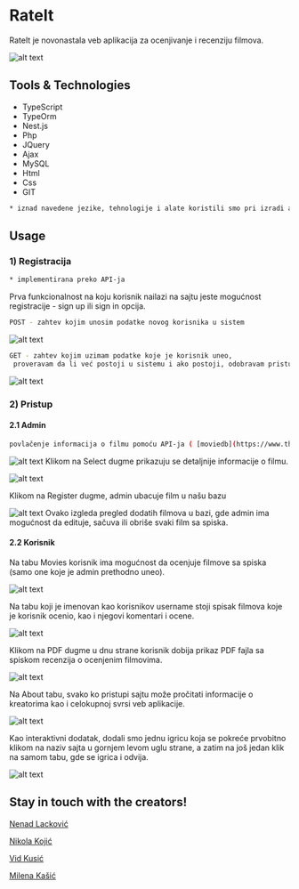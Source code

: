 # RateIt

RateIt je novonastala veb aplikacija za ocenjivanje i recenziju filmova.

![alt text](https://i.imgur.com/BfuHmrt.png)

## Tools & Technologies
- TypeScript
- TypeOrm
- Nest.js
- Php
- JQuery
- Ajax
- MySQL
- Html
- Css
- GIT

```bash
* iznad navedene jezike, tehnologije i alate koristili smo pri izradi aplikacije 
```

## Usage

### 1) Registracija 
```bash
* implementirana preko API-ja
```
Prva funkcionalnost na koju korisnik nailazi na sajtu jeste mogućnost registracije - sign up ili sign in opcija.
```bash
POST - zahtev kojim unosim podatke novog korisnika u sistem
```
![alt text](https://i.imgur.com/rvpTqkf.png)
```bash
GET - zahtev kojim uzimam podatke koje je korisnik uneo,
 proveravam da li već postoji u sistemu i ako postoji, odobravam pristup nalogu 
```
![alt text](https://i.imgur.com/TgWDhuL.png)

### 2) Pristup
#### 2.1 Admin
```bash
povlačenje informacija o filmu pomoću API-ja ( [moviedb](https://www.themoviedb.org/))
```
![alt text](https://i.imgur.com/hUJWdUK.png)
Klikom na Select dugme prikazuju se detaljnije informacije o filmu.

![alt text](https://i.imgur.com/jY4r7xf.png)

Klikom na Register dugme, admin ubacuje film u našu bazu

![alt text](https://i.imgur.com/oGhs4pQ.png)
Ovako izgleda pregled dodatih filmova u bazi, gde admin ima mogućnost da edituje, sačuva ili obriše svaki film sa spiska.

#### 2.2 Korisnik

Na tabu Movies korisnik ima mogućnost da ocenjuje filmove sa spiska (samo one koje je admin prethodno uneo).

![alt text](https://i.imgur.com/wQaFDXl.png)

Na tabu koji je imenovan kao korisnikov username stoji spisak filmova koje je korisnik ocenio, kao i njegovi komentari i ocene.

![alt text](https://i.imgur.com/rTWL2f1.png)

Klikom na PDF dugme u dnu strane korisnik dobija prikaz PDF fajla sa spiskom recenzija o ocenjenim filmovima.

![alt text](https://i.imgur.com/yH7hiS6.png)

Na About tabu, svako ko pristupi sajtu može pročitati informacije o kreatorima kao i celokupnoj svrsi veb aplikacije.

![alt text](https://i.imgur.com/JHBcB0X.png)

Kao interaktivni dodatak, dodali smo jednu igricu koja se pokreće prvobitno klikom na naziv sajta u gornjem levom uglu strane, a zatim na još jedan klik na samom tabu, gde se igrica i odvija.

![alt text](https://i.imgur.com/5eg0mvE.png)

## Stay in touch with the creators!
[Nenad Lacković](https://github.com/nenadlackovic)

[Nikola Kojić](https://github.com/NikolaKojic997)

[Vid Kusić](https://github.com/nenadlackovic)

[Milena Kašić](https://github.com/milenakasic)
